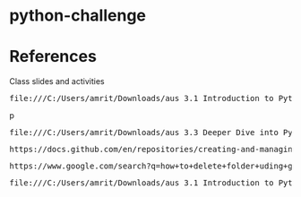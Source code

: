 # python-challenge
# References
Class slides and activities
<pre>file:///C:/Users/amrit/Downloads/aus_3.1_Introduction_to_Python.pdf</pre>p
<pre>file:///C:/Users/amrit/Downloads/aus_3.3_Deeper_Dive_into_Python.pdf</pre>
<pre>https://docs.github.com/en/repositories/creating-and-managing-repositories/cloning-a-repository</pre>
<pre>https://www.google.com/search?q=how+to+delete+folder+uding+git+bash&rlz=1C1CHBF_en-GBAU886AU886&oq=how+to+delete+folder+uding+git+bash&gs_lcrp=EgZjaHJvbWUyBggAEEUYOTIJCAEQABgNGIAEMggIAhAAGBYYHjIICAMQABgWGB4yCAgEEAAYFhgeMggIBRAAGBYYHjINCAYQABiGAxiABB</pre>
<pre>file:///C:/Users/amrit/Downloads/aus_3.1_Introduction_to_Python.pdf</pre>
